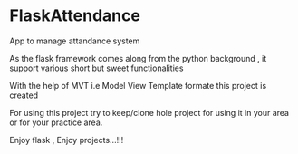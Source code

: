 # FlaskAttendance
App to manage attandance system

As the flask framework comes along from the python background , it support various short but sweet functionalities

With the help of MVT i.e Model View Template formate this project is created

For using this project try to keep/clone hole project for using it in your area or for your practice area.


Enjoy flask , Enjoy projects...!!!
